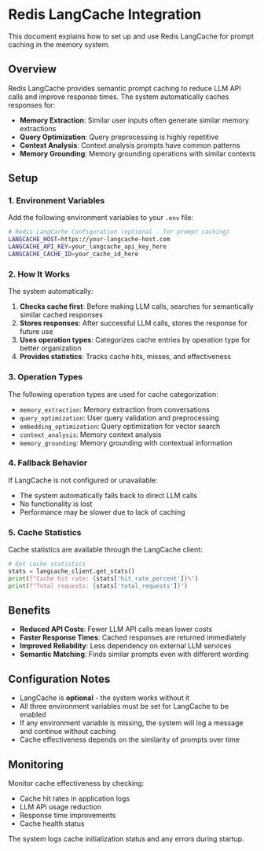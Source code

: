 # Redis LangCache Integration

This document explains how to set up and use Redis LangCache for prompt caching in the memory system.

## Overview

Redis LangCache provides semantic prompt caching to reduce LLM API calls and improve response times. The system automatically caches responses for:

- **Memory Extraction**: Similar user inputs often generate similar memory extractions
- **Query Optimization**: Query preprocessing is highly repetitive 
- **Context Analysis**: Context analysis prompts have common patterns
- **Memory Grounding**: Memory grounding operations with similar contexts

## Setup

### 1. Environment Variables

Add the following environment variables to your `.env` file:

```bash
# Redis LangCache Configuration (optional - for prompt caching)
LANGCACHE_HOST=https://your-langcache-host.com
LANGCACHE_API_KEY=your_langcache_api_key_here
LANGCACHE_CACHE_ID=your_cache_id_here
```

### 2. How It Works

The system automatically:

1. **Checks cache first**: Before making LLM calls, searches for semantically similar cached responses
2. **Stores responses**: After successful LLM calls, stores the response for future use
3. **Uses operation types**: Categorizes cache entries by operation type for better organization
4. **Provides statistics**: Tracks cache hits, misses, and effectiveness

### 3. Operation Types

The following operation types are used for cache categorization:

- `memory_extraction`: Memory extraction from conversations
- `query_optimization`: User query validation and preprocessing  
- `embedding_optimization`: Query optimization for vector search
- `context_analysis`: Memory context analysis
- `memory_grounding`: Memory grounding with contextual information

### 4. Fallback Behavior

If LangCache is not configured or unavailable:
- The system automatically falls back to direct LLM calls
- No functionality is lost
- Performance may be slower due to lack of caching

### 5. Cache Statistics

Cache statistics are available through the LangCache client:

```python
# Get cache statistics
stats = langcache_client.get_stats()
print(f"Cache hit rate: {stats['hit_rate_percent']}%")
print(f"Total requests: {stats['total_requests']}")
```

## Benefits

- **Reduced API Costs**: Fewer LLM API calls mean lower costs
- **Faster Response Times**: Cached responses are returned immediately
- **Improved Reliability**: Less dependency on external LLM services
- **Semantic Matching**: Finds similar prompts even with different wording

## Configuration Notes

- LangCache is **optional** - the system works without it
- All three environment variables must be set for LangCache to be enabled
- If any environment variable is missing, the system will log a message and continue without caching
- Cache effectiveness depends on the similarity of prompts over time

## Monitoring

Monitor cache effectiveness by checking:
- Cache hit rates in application logs
- LLM API usage reduction
- Response time improvements
- Cache health status

The system logs cache initialization status and any errors during startup.

